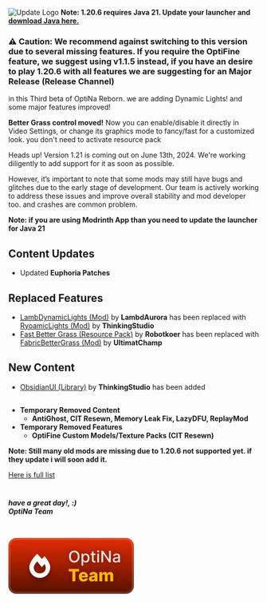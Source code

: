 ![Update Logo](https://github.com/OptiNa-Team/OptiNa-Reborn/blob/main/update_banners/hotfix_changelog_banner.png?raw=true)
**Note: 1.20.6 requires Java 21. Update your launcher and [download Java here.](https://www.oracle.com/in/java/technologies/downloads/)**

### ⚠️ Caution: **We recommend against switching to this version due to several missing features. If you require the OptiFine feature, we suggest using v1.1.5 instead, if you have an desire to play 1.20.6 with all features we are suggesting for an Major Release (Release Channel)**

in this Third beta of OptiNa Reborn. we are adding Dynamic Lights! and some major features improved!

**Better Grass control moved!** Now you can enable/disable it directly in Video Settings, or change its graphics mode to fancy/fast for a customized look. you don't need to activate resource pack


Heads up! Version 1.21 is coming out on June 13th, 2024. We're working diligently to add support for it as soon as possible.

However, it’s important to note that some mods may still have bugs and glitches due to the early stage of development. Our team is actively working to address these issues and improve overall stability and mod developer too. and crashes are common problem.


**Note: if you are using Modrinth App than you need to update the launcher for Java 21**
## Content Updates
- Updated **Euphoria Patches**         
## Replaced Features
- [LambDynamicLights (Mod)](https://modrinth.com/mod/lambdynamiclights) by **LambdAurora** has been replaced with [RyoamicLights (Mod)](https://modrinth.com/mod/ryoamiclights) by **ThinkingStudio**
- [Fast Better Grass (Resource Pack)](https://modrinth.com/resourcepack/fast-better-grass) by **Robotkoer** has been replaced with [FabricBetterGrass (Mod)](https://modrinth.com/mod/fabricbettergrass) by **UltimatChamp**
## New Content
- [ObsidianUI (Library)](https://modrinth.com/mod/obsidianui) by **ThinkingStudio** has been added



##
- **Temporary Removed Content**
    - **AntiGhost, CIT Resewn, Memory Leak Fix, LazyDFU, ReplayMod**
- **Temporary Removed Features**
    - **OptiFine Custom Models/Texture Packs (CIT Resewn)**
      
**Note: Still many old mods are missing due to 1.20.6 not supported yet. if they update i will soon add it.**

[Here is full list](https://github.com/OptiNa-Team/OptiNa-Reborn/issues/1)
 #
 
***have a great day!, :)*** <br>
***OptiNa Team***

<br>

![OptiNa Team](https://raw.githubusercontent.com/NotAGanesh/OptiNa-Team/c834c07242f36d99bc07b4e6b1219cd71d7470e0/badges/cozy.svg)

